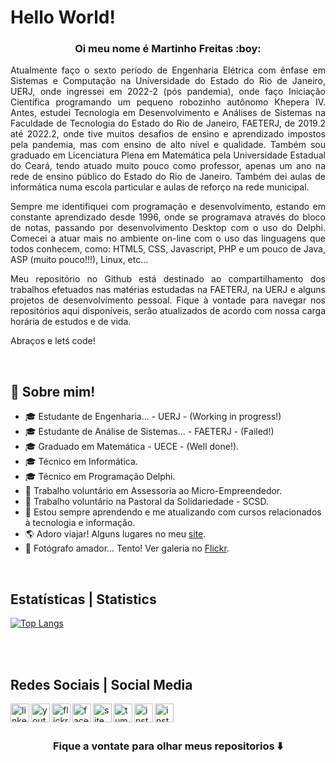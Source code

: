 <p align="center">

<h1>Hello World!</h1>

<h3 align="center"> Oi meu nome é Martinho Freitas :boy:</h3>

</p>


<p align="justify">Atualmente faço o sexto período de Engenharia Elétrica com ênfase em Sistemas e Computação na Universidade do Estado do Rio de Janeiro, UERJ, onde ingressei em 2022-2 (pós pandemia), onde faço Iniciação Científica programando um pequeno robozinho autônomo Khepera IV.  Antes, estudei Tecnologia em Desenvolvimento e Análises de Sistemas na Faculdade de Tecnologia do Estado do Rio de Janeiro, FAETERJ, de 2019.2 até 2022.2, onde tive muitos desafios de ensino e aprendizado impostos pela pandemia, mas com ensino de alto nível e qualidade. Também sou graduado em Licenciatura Plena em Matemática pela Universidade Estadual do Ceará, tendo atuado muito pouco como professor, apenas um ano na rede de ensino público do Estado do Rio de Janeiro. Também dei aulas de informática numa escola particular e aulas de reforço na rede municipal.
</p>
<p align="justify">
Sempre me identifiquei com programação e desenvolvimento, estando em constante aprendizado desde 1996, onde se programava através do bloco de notas, passando por desenvolvimento Desktop com o uso do Delphi. Comecei a atuar mais no ambiente on-line com o uso das linguagens que todos conhecem, como: HTML5, CSS, Javascript, PHP e um pouco de Java, ASP (muito pouco!!!), Linux, etc...
</p>
<p align="justify">
Meu repositório no Github está destinado ao compartilhamento dos trabalhos efetuados nas matérias estudadas na FAETERJ, na UERJ e alguns projetos de desenvolvimento pessoal. Fique à vontade para navegar nos repositórios aqui disponíveis, serão atualizados de acordo com nossa carga horária de estudos e de vida.</p>
</p>
<p align="justify">
Abraços e letś code!
</p>

<br>


## 💬 Sobre mim!

- 🎓 Estudante de Engenharia... - UERJ - (Working in progress!)
- 🎓 Estudante de Análise de Sistemas... - FAETERJ - (Failed!)
- 🎓 Graduado em Matemática - UECE - (Well done!).
- 🎓 Técnico em Informática.
- 🎓 Técnico em Programação Delphi.
- 💼 Trabalho voluntário em Assessoria ao Micro-Empreendedor.
- 💼 Trabalho voluntário na Pastoral da Solidariedade - SCSD.
- 🚀 Estou sempre aprendendo e me atualizando com cursos relacionados à tecnologia e informação.
- 🌎 Adoro viajar! Alguns lugares no meu [site].
- 📸 Fotógrafo amador... Tento! Ver galeria no [Flickr].
<br>


## Estatísticas | Statistics

[![Top Langs](https://github-readme-stats.vercel.app/api/top-langs/?username=MartinsonFreitas&langs_count=30)](https://github.com/MartinsonFreitas/github-readme-stats)

<br>
<br>

## Redes Sociais | Social Media

[<img align="left" alt="linkedin" width="30px" src="https://elpelegrino.com.br/icons/social-midias/linkedin.png">][Linkedin]

[<img align="left" alt="youtube" width="30px" src="https://elpelegrino.com.br/icons/social-midias/youtube.png">][Youtube]

[<img align="left" alt="flickr" width="30px" src="https://elpelegrino.com.br/icons/social-midias/flickr.png">][Flickr]

[<img align="left" alt="facebook" width="30px" src="https://elpelegrino.com.br/icons/social-midias/facebook.png">][Facebook]

[<img align="left" alt="site" width="30px" src="https://elpelegrino.com.br/icons/social-midias/www.png">][site]

[<img align="left" alt="tumblr" width="30px" src="https://elpelegrino.com.br/icons/social-midias/tumblr.png">][Tumblr]

[<img align="left" alt="instagram" width="30px" src="https://elpelegrino.com.br/icons/social-midias/instagram.png">][Instagram]

[<img align="left" alt="instagram" width="30px" src="https://elpelegrino.com.br/icons/social-midias/lattes.png">][Currículo_lattes]

<!-- Sites -->

[Linkedin]: https://www.linkedin.com/in/martinson-freitas-340073263/
[Youtube]: https://www.youtube.com/user/ElPelegrinoComBr/
[Flickr]: https://www.flickr.com/photos/El_Pelegrino/
[Facebook]: https://www.facebook.com/ElPelegrino.br/
[site]: https://elpelegrino.com.br/
[Tumblr]: https://elpelegrino.tumblr.com/
[Instagram]: https://www.instagram.com/elpelegrino/
[Currículo_lattes]: https://wwws.cnpq.br/cvlattesweb/PKG_MENU.menu?f_cod=F3364D8A9702C77E1A8C1D91829C2E2E#

<br>
<br>

### <div align="center"> Fique a vontate para olhar meus repositorios ⬇️ </div>

<!--
**MartinsonFreitas/MartinsonFreitas** is a ✨ _special_ ✨ repository because its `README.md` (this file) appears on your GitHub profile.

Here are some ideas to get you started:

- 🔭 I’m currently working on ...
- 🌱 I’m currently learning ...
- 👯 I’m looking to collaborate on ...
- 🤔 I’m looking for help with ...
- 💬 Ask me about ...
- 📫 How to reach me: ...
- 😄 Pronouns: ...
- ⚡ Fun fact: ...
-->
